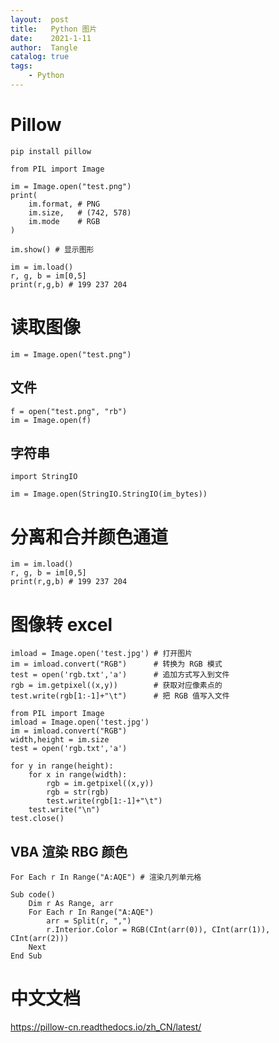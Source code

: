 ```yaml
---
layout:  post
title:   Python 图片
date:    2021-1-11
author:  Tangle
catalog: true
tags:
    - Python
---
```


# Pillow

```
pip install pillow
```

```
from PIL import Image

im = Image.open("test.png")
print(
    im.format, # PNG
    im.size,   # (742, 578)
    im.mode    # RGB
)

im.show() # 显示图形

im = im.load()
r, g, b = im[0,5]
print(r,g,b) # 199 237 204
```

# 读取图像

```
im = Image.open("test.png")
```

## 文件

```
f = open("test.png", "rb")
im = Image.open(f)
```

## 字符串

```
import StringIO

im = Image.open(StringIO.StringIO(im_bytes))
```

# 分离和合并颜色通道

```
im = im.load()
r, g, b = im[0,5]
print(r,g,b) # 199 237 204
```

# 图像转 excel

```
imload = Image.open('test.jpg') # 打开图片
im = imload.convert("RGB")      # 转换为 RGB 模式
test = open('rgb.txt','a')      # 追加方式写入到文件
rgb = im.getpixel((x,y))        # 获取对应像素点的
test.write(rgb[1:-1]+"\t")      # 把 RGB 值写入文件
```

```
from PIL import Image
imload = Image.open('test.jpg')
im = imload.convert("RGB")
width,height = im.size
test = open('rgb.txt','a')

for y in range(height):
    for x in range(width):
        rgb = im.getpixel((x,y))
        rgb = str(rgb)
        test.write(rgb[1:-1]+"\t")
    test.write("\n")
test.close()
```

## VBA 渲染 RBG 颜色

```
For Each r In Range("A:AQE") # 渲染几列单元格
```

```
Sub code()
    Dim r As Range, arr
    For Each r In Range("A:AQE")
        arr = Split(r, ",")
        r.Interior.Color = RGB(CInt(arr(0)), CInt(arr(1)), CInt(arr(2)))
    Next
End Sub
```

# 中文文档

<https://pillow-cn.readthedocs.io/zh_CN/latest/>

